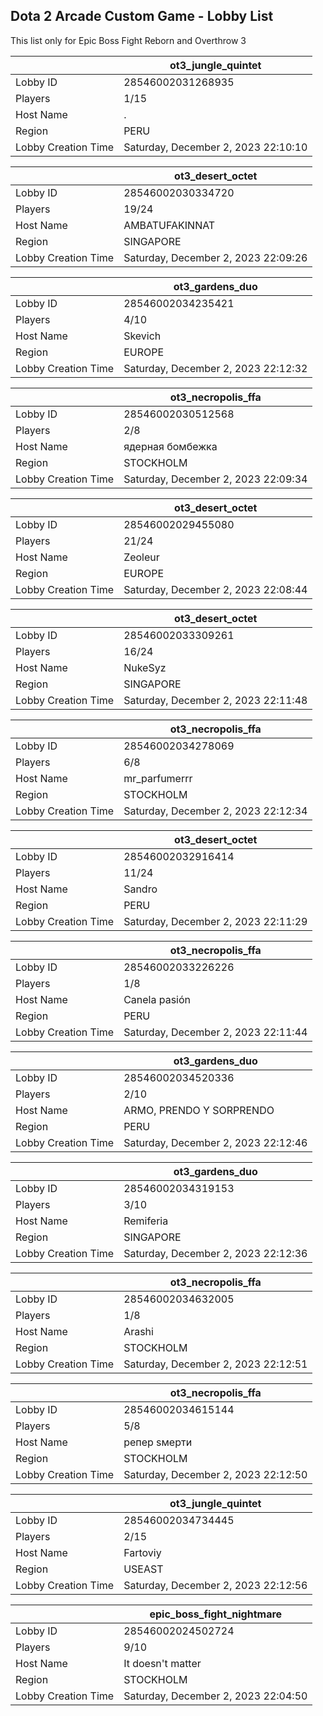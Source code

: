 ## Dota 2 Arcade Custom Game - Lobby List

This list only for Epic Boss Fight Reborn and Overthrow 3

|  | ot3_jungle_quintet |
| ------ | ------ |
| Lobby ID | 28546002031268935 |
| Players | 1/15 |
| Host Name | . |
| Region | PERU |
| Lobby Creation Time | Saturday, December 2, 2023 22:10:10 |


|  | ot3_desert_octet |
| ------ | ------ |
| Lobby ID | 28546002030334720 |
| Players | 19/24 |
| Host Name | AMBATUFAKINNAT |
| Region | SINGAPORE |
| Lobby Creation Time | Saturday, December 2, 2023 22:09:26 |


|  | ot3_gardens_duo |
| ------ | ------ |
| Lobby ID | 28546002034235421 |
| Players | 4/10 |
| Host Name | Skevich |
| Region | EUROPE |
| Lobby Creation Time | Saturday, December 2, 2023 22:12:32 |


|  | ot3_necropolis_ffa |
| ------ | ------ |
| Lobby ID | 28546002030512568 |
| Players | 2/8 |
| Host Name | ядерная бомбежка |
| Region | STOCKHOLM |
| Lobby Creation Time | Saturday, December 2, 2023 22:09:34 |


|  | ot3_desert_octet |
| ------ | ------ |
| Lobby ID | 28546002029455080 |
| Players | 21/24 |
| Host Name | Zeoleur |
| Region | EUROPE |
| Lobby Creation Time | Saturday, December 2, 2023 22:08:44 |


|  | ot3_desert_octet |
| ------ | ------ |
| Lobby ID | 28546002033309261 |
| Players | 16/24 |
| Host Name | NukeSyz |
| Region | SINGAPORE |
| Lobby Creation Time | Saturday, December 2, 2023 22:11:48 |


|  | ot3_necropolis_ffa |
| ------ | ------ |
| Lobby ID | 28546002034278069 |
| Players | 6/8 |
| Host Name | mr_parfumerrr |
| Region | STOCKHOLM |
| Lobby Creation Time | Saturday, December 2, 2023 22:12:34 |


|  | ot3_desert_octet |
| ------ | ------ |
| Lobby ID | 28546002032916414 |
| Players | 11/24 |
| Host Name | Sandro |
| Region | PERU |
| Lobby Creation Time | Saturday, December 2, 2023 22:11:29 |


|  | ot3_necropolis_ffa |
| ------ | ------ |
| Lobby ID | 28546002033226226 |
| Players | 1/8 |
| Host Name | Canela pasión |
| Region | PERU |
| Lobby Creation Time | Saturday, December 2, 2023 22:11:44 |


|  | ot3_gardens_duo |
| ------ | ------ |
| Lobby ID | 28546002034520336 |
| Players | 2/10 |
| Host Name | ARMO, PRENDO Y SORPRENDO |
| Region | PERU |
| Lobby Creation Time | Saturday, December 2, 2023 22:12:46 |


|  | ot3_gardens_duo |
| ------ | ------ |
| Lobby ID | 28546002034319153 |
| Players | 3/10 |
| Host Name | Remiferia |
| Region | SINGAPORE |
| Lobby Creation Time | Saturday, December 2, 2023 22:12:36 |


|  | ot3_necropolis_ffa |
| ------ | ------ |
| Lobby ID | 28546002034632005 |
| Players | 1/8 |
| Host Name | Arashi |
| Region | STOCKHOLM |
| Lobby Creation Time | Saturday, December 2, 2023 22:12:51 |


|  | ot3_necropolis_ffa |
| ------ | ------ |
| Lobby ID | 28546002034615144 |
| Players | 5/8 |
| Host Name | рeпeр sмерти |
| Region | STOCKHOLM |
| Lobby Creation Time | Saturday, December 2, 2023 22:12:50 |


|  | ot3_jungle_quintet |
| ------ | ------ |
| Lobby ID | 28546002034734445 |
| Players | 2/15 |
| Host Name | Fartoviy |
| Region | USEAST |
| Lobby Creation Time | Saturday, December 2, 2023 22:12:56 |


|  | epic_boss_fight_nightmare |
| ------ | ------ |
| Lobby ID | 28546002024502724 |
| Players | 9/10 |
| Host Name | It doesn't matter |
| Region | STOCKHOLM |
| Lobby Creation Time | Saturday, December 2, 2023 22:04:50 |


